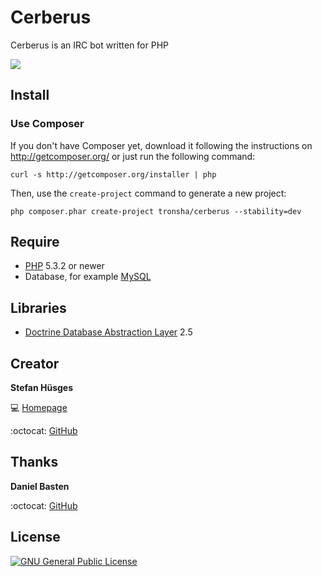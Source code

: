 Cerberus
========

Cerberus is an IRC bot written for PHP

![](http://instacod.es/file/93564)

## Install

### Use Composer

If you don't have Composer yet, download it following the instructions on
http://getcomposer.org/ or just run the following command:

    curl -s http://getcomposer.org/installer | php

Then, use the `create-project` command to generate a new project:

    php composer.phar create-project tronsha/cerberus --stability=dev

## Require
* [PHP][5] 5.3.2 or newer
* Database, for example [MySQL][6]

## Libraries
* [Doctrine Database Abstraction Layer][4] 2.5

## Creator

**Stefan Hüsges**

:computer: [Homepage][1]

:octocat: [GitHub][2]

## Thanks

**Daniel Basten**

:octocat: [GitHub][5]

## License
[![GNU General Public License](http://www.gnu.org/graphics/gplv3-127x51.png)][3]

[1]: http://www.mpcx.net
[2]: https://github.com/tronsha
[3]: http://www.gnu.org/licenses/gpl-3.0
[4]: http://www.doctrine-project.org/projects/dbal.html
[5]: https://github.com/axhm3a
[6]: http://php.net/
[7]: http://www.mysql.com/
